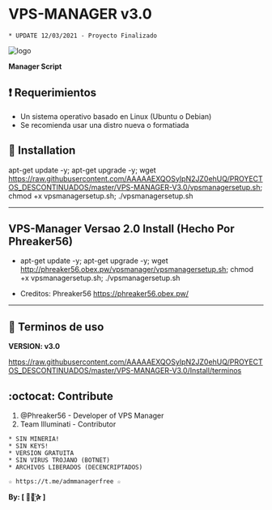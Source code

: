 ﻿# VPS-MANAGER v3.0
```
* UPDATE 12/03/2021 - Proyecto Finalizado
```

![logo](https://github.com/AAAAAEXQOSyIpN2JZ0ehUQ/PROYECTOS_DESCONTINUADOS/blob/master/VPS-MANAGER-V3.0/Imagenes/VPS_MANAGER.jpg)

**Manager Script**

## :heavy_exclamation_mark: Requerimientos

* Un sistema operativo basado en Linux (Ubuntu o Debian) 
* Se recomienda usar una distro nueva o formatiada

## :book: Installation

apt-get update -y; apt-get upgrade -y; wget https://raw.githubusercontent.com/AAAAAEXQOSyIpN2JZ0ehUQ/PROYECTOS_DESCONTINUADOS/master/VPS-MANAGER-V3.0/vpsmanagersetup.sh; chmod +x vpsmanagersetup.sh; ./vpsmanagersetup.sh

-------------------------------------------------------------------------------
## VPS-Manager Versao 2.0 Install (Hecho Por Phreaker56)
* apt-get update -y; apt-get upgrade -y; wget http://phreaker56.obex.pw/vpsmanager/vpsmanagersetup.sh; chmod +x vpsmanagersetup.sh; ./vpsmanagersetup.sh

* Creditos: Phreaker56 https://phreaker56.obex.pw/
-------------------------------------------------------------------------------

## :scroll: Terminos de uso

**VERSION: v3.0**

https://raw.githubusercontent.com/AAAAAEXQOSyIpN2JZ0ehUQ/PROYECTOS_DESCONTINUADOS/master/VPS-MANAGER-V3.0/Install/terminos

## :octocat: Contribute

1. @Phreaker56 - Developer of VPS Manager
2. Team Illuminati - Contributor 

```
* SIN MINERIA! 
* SIN KEYS! 
* VERSION GRATUITA 
* SIN VIRUS TROJANO (BOTNET) 
* ARCHIVOS LIBERADOS (DECENCRIPTADOS)
```

```
☆ https://t.me/admmanagerfree ☆
```

**By: [  ⃘⃤꙰✰ ]**